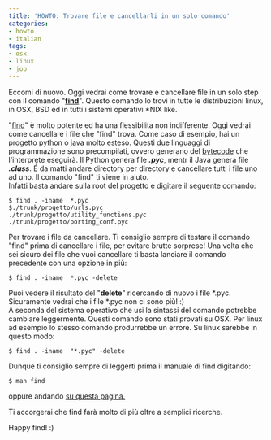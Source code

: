 ```yaml
---
title: 'HOWTO: Trovare file e cancellarli in un solo comando'
categories:
- howto
- italian
tags:
- osx
- linux
- job
---
```

Eccomi di nuovo. Oggi vedrai come trovare e cancellare file in un solo step
con il comando "[**find**](http://www.gnu.org/software/findutils/)". Questo
comando lo trovi in tutte le distribuzioni linux, in OSX, BSD ed in tutti i
sistemi operativi *NIX like.

"[find](http://www.gnu.org/software/findutils/)" è molto potente ed ha una
flessibilita non indifferente. Oggi vedrai come cancellare i file che "find"
trova. Come caso di esempio, hai un progetto [python](http://www.python.org) o
[java](http://www.java.com) molto esteso. Questi due linguaggi di
programmazione sono precompilati, ovvero generano del
[bytecode](http://it.wikipedia.org/wiki/Bytecode) che l'interprete eseguirà.
Il Python genera file _**.pyc**_, mentr il Java genera file **_.class_**. É da
matti andare directory per directory e cancellare tutti i file uno ad uno. Il
comando "find" ti viene in aiuto.  
Infatti basta andare sulla root del progetto e digitare il seguente comando:

```
$ find . -iname  *.pyc  
$./trunk/progetto/urls.pyc  
./trunk/progetto/utility_functions.pyc  
./trunk/progetto/porting_conf.pyc
```
  
Per trovare i file da cancellare. Ti consiglio sempre di testare il comando
"find" prima di cancellare i file, per evitare brutte sorprese! Una volta che
sei sicuro dei file che vuoi cancellare ti basta lanciare il comando
precedente con una opzione in più:

``` 
$ find . -iname  *.pyc -delete
```

Puoi vedere il risultato del "**delete**" ricercando di nuovo i file *.pyc.
Sicuramente vedrai che i file *.pyc non ci sono più! :)  
A seconda del sistema operativo che usi la sintassi del comando potrebbe
cambiare leggermente. Questi comando sono stati provati su OSX. Per linux ad
esempio lo stesso comando produrrebbe un errore. Su linux sarebbe in questo
modo:

``` 
$ find . -iname  "*.pyc" -delete
```
  
Dunque ti consiglio sempre di leggerti prima il manuale di find digitando:

``` 
$ man find
```

oppure andando [su questa pagina.](http://unixhelp.ed.ac.uk/CGI/man-cgi?find)

Ti accorgerai che find farà molto di più oltre a semplici ricerche.

Happy find! :)
